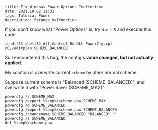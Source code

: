 ```
title: Fix Windows Power Options Ineffective
date: 2021.10.02 11:31
tags: Tutorial Power
description: Strange malfunction
```

If you don't know what "Power Options" is, try `Win` + `R` and execute this code:

```batch
rundll32 shell32.dll,Control_RunDLL PowerCfg.cpl @0,/editplan:SCHEME_BALANCED
```

So I encountered this bug, the config's **value changed, but not actually applied**.

My solution is overwrite current `scheme` by other normal scheme.

Suppose current scheme is "Balanced (SCHEME_BALANCED)", and overwrite it with "Power Saver (SCHEME_MAX)":

```batch
powercfg /s SCHEME_MAX
powercfg /export %temp%\scheme.pow SCHEME_MAX
powercfg /d SCHEME_BALANCED
powercfg /import %temp%\scheme.pow SCHEME_BALANCED
powercfg /changename SCHEME_BALANCED "BALANCED" ""
powercfg /s SCHEME_BALANCED
del %temp%\scheme.pow
```
